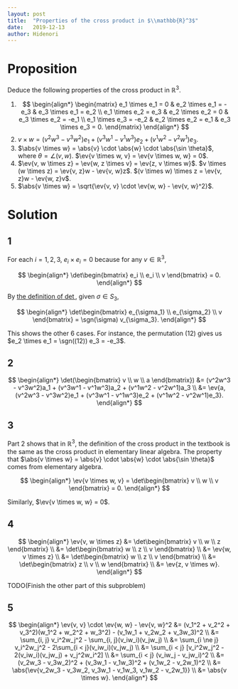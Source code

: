 ```yaml
---
layout: post
title:  "Properties of the cross product in $\\mathbb{R}^3$"
date:   2019-12-13
author: Hidenori
---
```


# Proposition
Deduce the following properties of the cross product in $\mathbb{R}^3$.

1. $$
   \begin{align*}
   \begin{matrix}
     e_1 \times e_1 = 0 & e_2 \times e_1 = -e_3 & e_3 \times e_1 = e_2 \\  
     e_1 \times e_2 = e_3 & e_2 \times e_2 = 0 & e_3 \times e_2 = -e_1 \\  
     e_1 \times e_3 = -e_2 & e_2 \times e_2 = e_1 & e_3 \times e_3 = 0.
   \end{matrix}
   \end{align*}
   $$
1. $v \times w = (v^2w^3 - v^3w^2)e_1 + (v^3w^1 - v^1w^3)e_2 + (v^1w^2 - v^2w^1)e_3$.
1. $\abs{v \times w} = \abs{v} \cdot \abs{w} \cdot \abs{\sin \theta}$, where $\theta = \angle (v, w)$.
   $\ev{v \times w, v} = \ev{v \times w, w} = 0$.
1. $\ev{v, w \times z} = \ev{w, z \times v} = \ev{z, v \times w}$.
   $v \times (w \times z) = \ev{v, z}w - \ev{v, w}z$.
   $(v \times w) \times z = \ev{v, z}w - \ev{w, z}v$.
1. $\abs{v \times w} = \sqrt{\ev{v, v} \cdot \ev{w, w} - \ev{v, w}^2}$.

# Solution
## 1

For each $i = 1, 2, 3$, $e_i \times e_i = 0$ because for any $v \in \mathbb{R}^3$,

$$
\begin{align*}
  \det\begin{bmatrix} e_i \\ e_i \\ v \end{bmatrix} = 0.
\end{align*}
$$

By [the definition of $\det$](https://en.wikipedia.org/wiki/Determinant#n_×_n_matrices), given $\sigma \in S_3$,

$$
\begin{align*}
  \det\begin{bmatrix} e_{\sigma_1} \\ e_{\sigma_2} \\ v \end{bmatrix} = \sgn(\sigma) v_{\sigma_3}.
\end{align*}
$$

This shows the other 6 cases.
For instance, the permutation $(12)$ gives us $e_2 \times e_1 = \sgn((12)) e_3 =  -e_3$.

## 2

$$
\begin{align*}
  \det(\begin{bmatrix} v \\ w \\ a \end{bmatrix})
    &= (v^2w^3 - v^3w^2)a_1 + (v^3w^1 - v^1w^3)a_2 + (v^1w^2 - v^2w^1)a_3 \\
    &= \ev{a, (v^2w^3 - v^3w^2)e_1 + (v^3w^1 - v^1w^3)e_2 + (v^1w^2 - v^2w^1)e_3}.
\end{align*}
$$

## 3

Part 2 shows that in $\mathbb{R}^3$, the definition of the cross product in the textbook is the same as the cross product in elementary linear algebra.
The property that $\abs{v \times w} = \abs{v} \cdot \abs{w} \cdot \abs{\sin \theta}$ comes from elementary algebra.

$$
\begin{align*}
  \ev{v \times w, v} = \det\begin{bmatrix} v \\ w \\ v \end{bmatrix} = 0.
\end{align*}
$$

Similarly, $\ev{v \times w, w} = 0$.

## 4

$$
\begin{align*}
  \ev{v, w \times z}
    &= \det\begin{bmatrix} v \\ w \\ z \end{bmatrix} \\
    &= \det\begin{bmatrix} w \\ z \\ v \end{bmatrix} \\
    &= \ev{w, v \times z} \\
    &= \det\begin{bmatrix} w \\ z \\ v \end{bmatrix} \\
    &= \det\begin{bmatrix} z \\ v \\ w \end{bmatrix} \\
    &= \ev{z, v \times w}.
\end{align*}
$$

TODO(Finish the other part of this subproblem)

## 5

$$
\begin{align*}
  \ev{v, v} \cdot \ev{w, w} - \ev{v, w}^2
    &= (v_1^2 + v_2^2 + v_3^2)(w_1^2 + w_2^2 + w_3^2) - (v_1w_1 + v_2w_2 + v_3w_3)^2 \\
    &= \sum_{i, j} v_i^2w_j^2 - \sum_{i, j}(v_iw_i)(v_jw_j) \\
    &= \sum_{i \ne j} v_i^2w_j^2 - 2\sum_{i < j}(v_iw_i)(v_jw_j) \\
    &= \sum_{i < j} [v_i^2w_j^2 - 2(v_iw_i)(v_jw_j) + v_j^2w_i^2] \\
    &= \sum_{i < j} (v_iw_j - v_jw_i)^2 \\
    &= (v_2w_3 - v_3w_2)^2 + (v_3w_1 - v_1w_3)^2 + (v_1w_2 - v_2w_1)^2 \\
    &= \abs{\ev{v_2w_3 - v_3w_2, v_3w_1 - v_1w_3, v_1w_2 - v_2w_1}} \\
    &= \abs{v \times w}.
\end{align*}
$$
